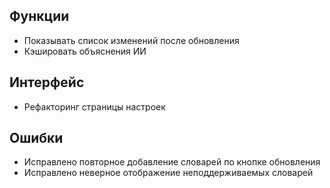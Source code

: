 ## Функции

*   Показывать список изменений после обновления
*   Кэшировать объяснения ИИ

## Интерфейс

*   Рефакторинг страницы настроек

## Ошибки

*   Исправлено повторное добавление словарей по кнопке обновления
*   Исправлено неверное отображение неподдерживаемых словарей